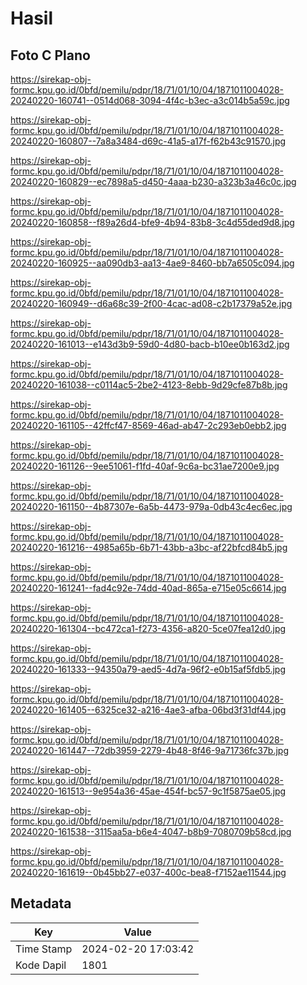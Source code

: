 # Hasil

## Foto C Plano

https://sirekap-obj-formc.kpu.go.id/0bfd/pemilu/pdpr/18/71/01/10/04/1871011004028-20240220-160741--0514d068-3094-4f4c-b3ec-a3c014b5a59c.jpg

https://sirekap-obj-formc.kpu.go.id/0bfd/pemilu/pdpr/18/71/01/10/04/1871011004028-20240220-160807--7a8a3484-d69c-41a5-a17f-f62b43c91570.jpg

https://sirekap-obj-formc.kpu.go.id/0bfd/pemilu/pdpr/18/71/01/10/04/1871011004028-20240220-160829--ec7898a5-d450-4aaa-b230-a323b3a46c0c.jpg

https://sirekap-obj-formc.kpu.go.id/0bfd/pemilu/pdpr/18/71/01/10/04/1871011004028-20240220-160858--f89a26d4-bfe9-4b94-83b8-3c4d55ded9d8.jpg

https://sirekap-obj-formc.kpu.go.id/0bfd/pemilu/pdpr/18/71/01/10/04/1871011004028-20240220-160925--aa090db3-aa13-4ae9-8460-bb7a6505c094.jpg

https://sirekap-obj-formc.kpu.go.id/0bfd/pemilu/pdpr/18/71/01/10/04/1871011004028-20240220-160949--d6a68c39-2f00-4cac-ad08-c2b17379a52e.jpg

https://sirekap-obj-formc.kpu.go.id/0bfd/pemilu/pdpr/18/71/01/10/04/1871011004028-20240220-161013--e143d3b9-59d0-4d80-bacb-b10ee0b163d2.jpg

https://sirekap-obj-formc.kpu.go.id/0bfd/pemilu/pdpr/18/71/01/10/04/1871011004028-20240220-161038--c0114ac5-2be2-4123-8ebb-9d29cfe87b8b.jpg

https://sirekap-obj-formc.kpu.go.id/0bfd/pemilu/pdpr/18/71/01/10/04/1871011004028-20240220-161105--42ffcf47-8569-46ad-ab47-2c293eb0ebb2.jpg

https://sirekap-obj-formc.kpu.go.id/0bfd/pemilu/pdpr/18/71/01/10/04/1871011004028-20240220-161126--9ee51061-f1fd-40af-9c6a-bc31ae7200e9.jpg

https://sirekap-obj-formc.kpu.go.id/0bfd/pemilu/pdpr/18/71/01/10/04/1871011004028-20240220-161150--4b87307e-6a5b-4473-979a-0db43c4ec6ec.jpg

https://sirekap-obj-formc.kpu.go.id/0bfd/pemilu/pdpr/18/71/01/10/04/1871011004028-20240220-161216--4985a65b-6b71-43bb-a3bc-af22bfcd84b5.jpg

https://sirekap-obj-formc.kpu.go.id/0bfd/pemilu/pdpr/18/71/01/10/04/1871011004028-20240220-161241--fad4c92e-74dd-40ad-865a-e715e05c6614.jpg

https://sirekap-obj-formc.kpu.go.id/0bfd/pemilu/pdpr/18/71/01/10/04/1871011004028-20240220-161304--bc472ca1-f273-4356-a820-5ce07fea12d0.jpg

https://sirekap-obj-formc.kpu.go.id/0bfd/pemilu/pdpr/18/71/01/10/04/1871011004028-20240220-161333--94350a79-aed5-4d7a-96f2-e0b15af5fdb5.jpg

https://sirekap-obj-formc.kpu.go.id/0bfd/pemilu/pdpr/18/71/01/10/04/1871011004028-20240220-161405--6325ce32-a216-4ae3-afba-06bd3f31df44.jpg

https://sirekap-obj-formc.kpu.go.id/0bfd/pemilu/pdpr/18/71/01/10/04/1871011004028-20240220-161447--72db3959-2279-4b48-8f46-9a71736fc37b.jpg

https://sirekap-obj-formc.kpu.go.id/0bfd/pemilu/pdpr/18/71/01/10/04/1871011004028-20240220-161513--9e954a36-45ae-454f-bc57-9c1f5875ae05.jpg

https://sirekap-obj-formc.kpu.go.id/0bfd/pemilu/pdpr/18/71/01/10/04/1871011004028-20240220-161538--3115aa5a-b6e4-4047-b8b9-7080709b58cd.jpg

https://sirekap-obj-formc.kpu.go.id/0bfd/pemilu/pdpr/18/71/01/10/04/1871011004028-20240220-161619--0b45bb27-e037-400c-bea8-f7152ae11544.jpg


## Metadata

| Key        | Value               |
| ---------- | ------------------- |
| Time Stamp | 2024-02-20 17:03:42 |
| Kode Dapil | 1801                |



